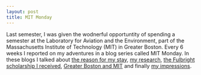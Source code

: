 ```yaml
---
layout: post
title: MIT Monday
---
```


Last semester, I was given the wodnerful opportuntity of spending a semester at the Laboratory for Aviation and the Environment, 
part of the Massachusetts Institute of Technology (MIT) in Greater Boston. Every 6 weeks I reported on my adventures in a blog series
called MIT Monday. In these blogs I talked about <a href="https://raw.githubusercontent.com/bertlenaerts/bertlenaerts.github.io/master/files/1. MIT Monday_ land of the free, home of the brave.pdf" target="_blank">the reason for my stay</a>, <a href="https://raw.githubusercontent.com/bertlenaerts/bertlenaerts.github.io/master/files/2. MIT Monday_ to profit or not to profit.pdf" target="_blank">my research</a>, <a href="https://raw.githubusercontent.com/bertlenaerts/bertlenaerts.github.io/master/files/3. MIT Monday_ show me the money.pdf" target="_blank">the Fulbright scholarship I received</a>, <a href="https://raw.githubusercontent.com/bertlenaerts/bertlenaerts.github.io/master/files/4. MIT Monday_ life in the city of Boston.pdf" target="_blank">Greater Boston and MIT</a> and finally <a href="https://raw.githubusercontent.com/bertlenaerts/bertlenaerts.github.io/master/files/5. MIT Monday_ there and back again.pdf" target="_blank">my impressions</a>.
